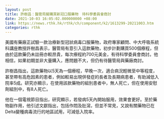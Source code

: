 ```yaml
---
layout: post
title: 許樹昌：醫管局擬購買新冠口服藥物　待科學委員會商討
date: 2021-10-03 16:05:02.000000000 +08:00
link: https://news.rthk.hk/rthk/ch/component/k2/1613299-20211003.htm
categories: rthk
---
```


美國有藥廠正試驗一款治療新型冠狀病毒口服藥物，政府專家顧問、中大呼吸系統科講座教授許樹昌表示，醫管局有意引入這款藥物，初步計劃購買500個療程，但由於這款藥仍未註冊亦較昂貴，每次療程約700元美金，有待科學委員會商討。他相信，如果初期並非大量購入，應問題不大，但仍有待醫管局與藥廠商討。

許樹昌指出，這款藥物以5天為一個療程，早晚一次，適合病況輕微至中等程度，甚至帶有高危因素的患者，例如較易出現併發症的長者及長期病患者，有助減低入院率5成。研究亦顯示，在使用該款藥物的組別患者中，無人死亡，但在使用安慰劑組別中，有8人死亡。

他在一個電視節目指出，研究顯示，若發病5天內開始服用，效果會更好。至於藥物副作用，他引述文獻指出，包括作悶及肚瀉，但並不常見，又說有關藥物已在Delta變種病毒流行的地區試用，可減低入院率。
